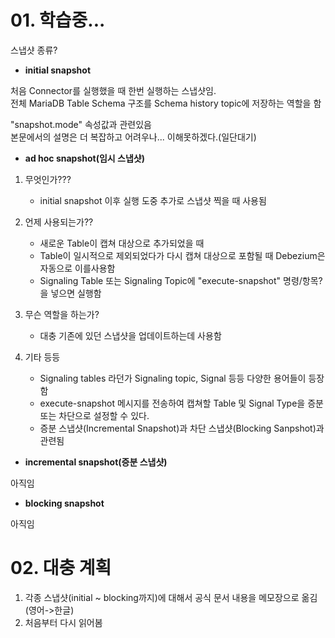 # 01. 학습중...

스냅샷 종류?

-   **initial snapshot**

처음 Connector를 실행했을 때 한번 실행하는 스냅샷임.<br>
전체 MariaDB Table Schema 구조를 Schema history topic에 저장하는 역할을 함<br>

"snapshot.mode" 속성값과 관련있음<br>
본문에서의 설명은 더 복잡하고 어려우나... 이해못하겠다.(일단대기)<br>

-   **ad hoc snapshot(임시 스냅샷)**

1. 무엇인가???

    - initial snapshot 이후 실행 도중 추가로 스냅샷 찍을 때 사용됨

2. 언제 사용되는가??

    - 새로운 Table이 캡쳐 대상으로 추가되었을 때
    - Table이 일시적으로 제외되었다가 다시 캡쳐 대상으로 포함될 때 Debezium은 자동으로 이를사용함
    - Signaling Table 또는 Signaling Topic에 "execute-snapshot" 명령/항목?을 넣으면 실행함

3. 무슨 역할을 하는가?

    - 대충 기존에 있던 스냅샷을 업데이트하는데 사용함

4. 기타 등등
    - Signaling tables 라던가 Signaling topic, Signal 등등 다양한 용어들이 등장함
    - execute-snapshot 메시지를 전송하여 캡쳐할 Table 및 Signal Type을 증분 또는 차단으로 설정할 수 있다.
    - 증분 스냅샷(Incremental Snapshot)과 차단 스냅샷(Blocking Sanpshot)과 관련됨

-   **incremental snapshot(증분 스냅샷)**

아직임

-   **blocking snapshot**

아직임

# 02. 대충 계획

1.  각종 스냅샷(initial ~ blocking까지)에 대해서 공식 문서 내용을 메모장으로 옮김(영어->한글)
2.  처음부터 다시 읽어봄

